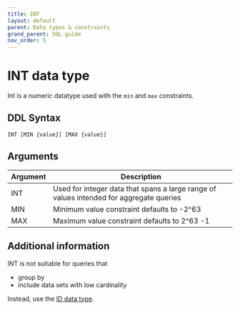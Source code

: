 ```yaml
---
title: INT
layout: default
parent: Data types & constraints
grand_parent: SQL guide
nav_order: 5
---
```


# INT data type

Int is a numeric datatype used with the `min` and `max` constraints.

## DDL Syntax

```
INT [MIN {value}] [MAX {value}]
```

## Arguments

| Argument | Description |
|---|---|
| INT | Used for integer data that spans a large range of values intended for aggregate queries |
| MIN | Minimum value constraint defaults to -2^63 |
| MAX | Maximum value constraint defaults to 2^63 -1 |

## Additional information

INT is not suitable for queries that
* group by
* include data sets with low cardinality

Instead, use the [ID data type](/docs/sql-guide/data-types/data-type-id).
